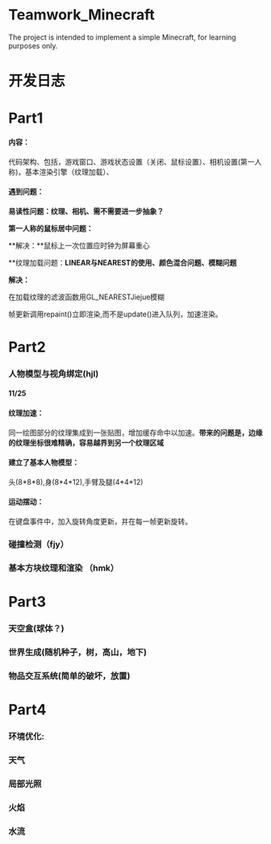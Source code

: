 # Teamwork_Minecraft

The project is intended to implement a simple Minecraft, for learning purposes only.



# 开发日志

# Part1

#### 内容：

代码架构、包括，游戏窗口、游戏状态设置（关闭、鼠标设置）、相机设置(第一人称)，基本渲染引擎（纹理加载）、



#### 遇到问题：

**易读性问题：纹理、相机、需不需要进一步抽象？**



**第一人称的鼠标居中问题：**

**解决：**鼠标上一次位置应时钟为屏幕重心



**纹理加载问题：**LINEAR与NEAREST的使用、颜色混合问题、模糊问题**

**解决：**

在加载纹理的滤波函数用GL_NEARESTJiejue模糊

帧更新调用repaint()立即渲染,而不是update()进入队列，加速渲染。

# Part2 

### 人物模型与视角绑定(hjl)

#### **11/25**

#### **纹理加速：**

同一绘图部分的纹理集成到一张贴图，增加缓存命中以加速。**带来的问题是，边缘的纹理坐标很难精确，容易越界到另一个纹理区域**

#### **建立了基本人物模型：**

头(8*8\*8),身(8\*4\*12),手臂及腿(4\*4\*12)

#### **运动摆动：**

在键盘事件中，加入旋转角度更新，并在每一帧更新旋转。





### 碰撞检测（fjy）

### 基本方块纹理和渲染 （hmk）



# Part3

### 天空盒(球体？)

### 世界生成(随机种子，树，高山，地下)

### 物品交互系统(简单的破坏，放置)

#  Part4

### 环境优化:

### 天气

### 局部光照

### 火焰

### 水流































